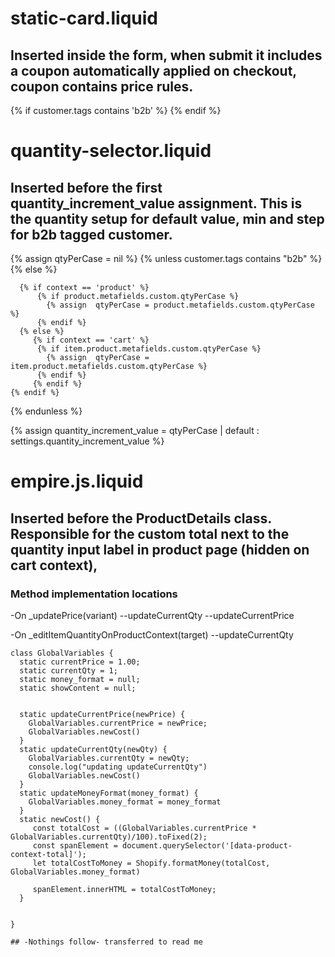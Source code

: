 
# static-card.liquid
## Inserted inside the form, when submit it includes a coupon automatically applied on checkout, coupon contains price rules.
{% if customer.tags contains 'b2b' %}
  <input type="hidden" name="discount" value="b2b">
{% endif %}

# quantity-selector.liquid
## Inserted before the first quantity_increment_value assignment. This is the quantity setup for default value, min and step for b2b tagged customer.

{% assign qtyPerCase = nil %}
{% unless  customer.tags contains "b2b" %}
     <script>
          console.log("is not b2b ")
      </script>
    {% else %}

      {% if context == 'product' %}
          {% if product.metafields.custom.qtyPerCase %}
            {% assign  qtyPerCase = product.metafields.custom.qtyPerCase %}
          {% endif %}
      {% else %}
         {% if context == 'cart' %}
          {% if item.product.metafields.custom.qtyPerCase %}
            {% assign  qtyPerCase = item.product.metafields.custom.qtyPerCase %}
          {% endif %}
         {% endif %}
    {% endif %}
  
{% endunless %}

{% assign quantity_increment_value =  qtyPerCase | default  : settings.quantity_increment_value %}

# empire.js.liquid
## Inserted before the ProductDetails class. Responsible for the custom total next to the quantity input label in product page (hidden on cart context), 
### Method implementation locations
-On _updatePrice(variant) 
--updateCurrentQty
--updateCurrentPrice

-On _editItemQuantityOnProductContext(target)
--updateCurrentQty

    class GlobalVariables {
      static currentPrice = 1.00;
      static currentQty = 1;
      static money_format = null;
      static showContent = null;
      
    
      static updateCurrentPrice(newPrice) {
        GlobalVariables.currentPrice = newPrice;
        GlobalVariables.newCost()
      }
      static updateCurrentQty(newQty) {
        GlobalVariables.currentQty = newQty;
        console.log("updating updateCurrentQty")
        GlobalVariables.newCost()
      }
      static updateMoneyFormat(money_format) {
        GlobalVariables.money_format = money_format
      }
      static newCost() {
         const totalCost = ((GlobalVariables.currentPrice * GlobalVariables.currentQty)/100).toFixed(2);  
         const spanElement = document.querySelector('[data-product-context-total]');
         let totalCostToMoney = Shopify.formatMoney(totalCost, GlobalVariables.money_format)
       
         spanElement.innerHTML = totalCostToMoney;
      }
      
      
    }

    ## -Nothings follow- transferred to read me